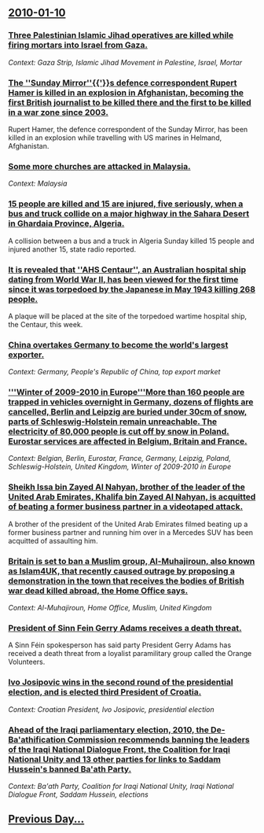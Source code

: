 ## [2010-01-10](/news/2010/01/10/index.md)

### [Three Palestinian Islamic Jihad operatives are killed while firing mortars into Israel from Gaza. ](/news/2010/01/10/three-palestinian-islamic-jihad-operatives-are-killed-while-firing-mortars-into-israel-from-gaza.md)
_Context: Gaza Strip, Islamic Jihad Movement in Palestine, Israel, Mortar_

### [The ''Sunday Mirror''{{'}}s defence correspondent Rupert Hamer is killed in an explosion in Afghanistan, becoming the first British journalist to be killed there and the first to be killed in a war zone since 2003. ](/news/2010/01/10/the-sunday-mirror-s-defence-correspondent-rupert-hamer-is-killed-in-an-explosion-in-afghanistan-becoming-the-first-british-journali.md)
Rupert Hamer, the defence correspondent of the Sunday Mirror, has been killed in an explosion while travelling with US marines in Helmand, Afghanistan.

### [Some more churches are attacked in Malaysia. ](/news/2010/01/10/some-more-churches-are-attacked-in-malaysia.md)
_Context: Malaysia_

### [15 people are killed and 15 are injured, five seriously, when a bus and truck collide on a major highway in the Sahara Desert in Ghardaia Province, Algeria. ](/news/2010/01/10/15-people-are-killed-and-15-are-injured-five-seriously-when-a-bus-and-truck-collide-on-a-major-highway-in-the-sahara-desert-in-ghardaa-a-p.md)
A collision between a bus and a truck in Algeria Sunday killed 15 people and injured another 15, state radio reported.

### [It is revealed that ''AHS Centaur'', an Australian hospital ship dating from World War II, has been viewed for the first time since it was torpedoed by the Japanese in May 1943 killing 268 people. ](/news/2010/01/10/it-is-revealed-that-ahs-centaur-an-australian-hospital-ship-dating-from-world-war-ii-has-been-viewed-for-the-first-time-since-it-was-t.md)
A plaque will be placed at the site of the torpedoed wartime hospital ship, the Centaur, this week.

### [China overtakes Germany to become the world's largest exporter. ](/news/2010/01/10/china-overtakes-germany-to-become-the-world-s-largest-exporter.md)
_Context: Germany, People's Republic of China, top export market_

### ['''Winter of 2009-2010 in Europe'''More than 160 people are trapped in vehicles overnight in Germany, dozens of flights are cancelled, Berlin and Leipzig are buried under 30cm of snow, parts of Schleswig-Holstein remain unreachable. The electricity of 80,000 people is cut off by snow in Poland. Eurostar services are affected in Belgium, Britain and France. ](/news/2010/01/10/winter-of-2009a2010-in-europe-pmore-than-160-people-are-trapped-in-vehicles-overnight-in-germany-dozens-of-flights-are-cancelled-be.md)
_Context: Belgian, Berlin, Eurostar, France, Germany, Leipzig, Poland, Schleswig-Holstein, United Kingdom, Winter of 2009-2010 in Europe_

### [Sheikh Issa bin Zayed Al Nahyan, brother of the leader of the United Arab Emirates, Khalifa bin Zayed Al Nahyan, is acquitted of beating a former business partner in a videotaped attack. ](/news/2010/01/10/sheikh-issa-bin-zayed-al-nahyan-brother-of-the-leader-of-the-united-arab-emirates-khalifa-bin-zayed-al-nahyan-is-acquitted-of-beating-a-f.md)
A brother of the president of the United Arab Emirates filmed beating up a former business partner and running him over in a Mercedes SUV has been acquitted of assaulting him.

### [Britain is set to ban a Muslim group, Al-Muhajiroun, also known as Islam4UK, that recently caused outrage by proposing a demonstration in the town that receives the bodies of British war dead killed abroad, the Home Office says. ](/news/2010/01/10/britain-is-set-to-ban-a-muslim-group-al-muhajiroun-also-known-as-islam4uk-that-recently-caused-outrage-by-proposing-a-demonstration-in-th.md)
_Context: Al-Muhajiroun, Home Office, Muslim, United Kingdom_

### [President of Sinn Fein Gerry Adams receives a death threat. ](/news/2010/01/10/president-of-sinn-fa-c-in-gerry-adams-receives-a-death-threat.md)
A Sinn Féin spokesperson has said party President Gerry Adams has received a death threat from a loyalist paramilitary group called the Orange Volunteers.

### [Ivo Josipovic wins in the second round of the presidential election, and is elected third President of Croatia. ](/news/2010/01/10/ivo-josipovia-wins-in-the-second-round-of-the-presidential-election-and-is-elected-third-president-of-croatia.md)
_Context: Croatian President, Ivo Josipovic, presidential election_

### [Ahead of the Iraqi parliamentary election, 2010, the De-Ba'athification Commission recommends banning the leaders of the Iraqi National Dialogue Front, the Coalition for Iraqi National Unity and 13 other parties for links to Saddam Hussein's banned Ba'ath Party. ](/news/2010/01/10/ahead-of-the-iraqi-parliamentary-election-2010-the-de-ba-athification-commission-recommends-banning-the-leaders-of-the-iraqi-national-dial.md)
_Context: Ba'ath Party, Coalition for Iraqi National Unity, Iraqi National Dialogue Front, Saddam Hussein, elections_

## [Previous Day...](/news/2010/01/9/index.md)

